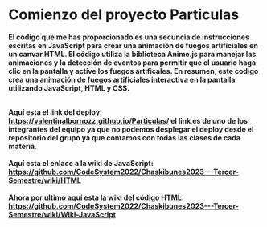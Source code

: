 <h1>
Comienzo del proyecto Particulas</h1>
<strong>El código que me has proporcionado es una secuncia de instrucciones escritas en JavaScript para crear una animación de fuegos artificiales en un canvar HTML. El código utiliza la biblioteca Anime.js para manejar las animaciones y la detección de eventos para permitir que el usuario haga clic en la pantalla y active los fuegos artificales. En resumen, este codigo crea una animación de fuegos artificiales interactiva en la pantalla utilizando JavaScript, HTML y CSS.</strong>

<br><strong>
Aquí esta el link del deploy: https://valentinalbornozz.github.io/Particulas/ el link es de uno de los integrantes del equipo ya que no podemos desplegar el deploy desde el repositorio del grupo ya que contamos con todas las clases de cada materia.</br></strong>
<br><strong>
Aquí esta el enlace a la wiki de JavaScript: https://github.com/CodeSystem2022/Chaskibunes2023---Tercer-Semestre/wiki/HTML</br></strong>
<br><strong>
Ahora por ultimo aquí esta la wiki del código HTML: https://github.com/CodeSystem2022/Chaskibunes2023---Tercer-Semestre/wiki/Wiki-JavaScript</br></strong>
